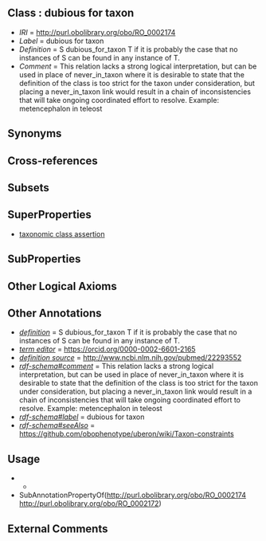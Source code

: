 
## Class : dubious for taxon

 * *IRI* = http://purl.obolibrary.org/obo/RO_0002174
 * *Label* = dubious for taxon
 * *Definition* = S dubious_for_taxon T if it is probably the case that no instances of S can be found in any instance of T.
 * *Comment* = This relation lacks a strong logical interpretation, but can be used in place of never_in_taxon where it is desirable to state that the definition of the class is too strict for the taxon under consideration, but placing a never_in_taxon link would result in a chain of inconsistencies that will take ongoing coordinated effort to resolve. Example: metencephalon in teleost

## Synonyms


## Cross-references


## Subsets


## SuperProperties

 * [taxonomic class assertion](../../RO/72/RO_0002172.md)

## SubProperties


## Other Logical Axioms


## Other Annotations

 * *[definition](../../IAO/15/IAO_0000115.md)* = S dubious_for_taxon T if it is probably the case that no instances of S can be found in any instance of T.
 * *[term editor](../../IAO/17/IAO_0000117.md)* = https://orcid.org/0000-0002-6601-2165
 * *[definition source](../../IAO/19/IAO_0000119.md)* = http://www.ncbi.nlm.nih.gov/pubmed/22293552
 * *[rdf-schema#comment](../../nt/rdf-schema#comment.md)* = This relation lacks a strong logical interpretation, but can be used in place of never_in_taxon where it is desirable to state that the definition of the class is too strict for the taxon under consideration, but placing a never_in_taxon link would result in a chain of inconsistencies that will take ongoing coordinated effort to resolve. Example: metencephalon in teleost
 * *[rdf-schema#label](../../el/rdf-schema#label.md)* = dubious for taxon
 * *[rdf-schema#seeAlso](../../so/rdf-schema#seeAlso.md)* = https://github.com/obophenotype/uberon/wiki/Taxon-constraints

## Usage

 * -
 * SubAnnotationPropertyOf(<http://purl.obolibrary.org/obo/RO_0002174> <http://purl.obolibrary.org/obo/RO_0002172>)

## External Comments

